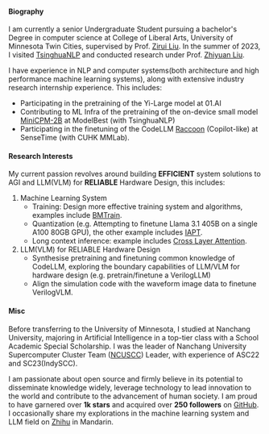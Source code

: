 
#### Biography
I am currently a senior Undergraduate Student pursuing a bachelor's Degree in computer science at College of Liberal Arts, University of Minnesota Twin Cities, supervised by Prof. [Zirui Liu](https://zirui-ray-liu.github.io/). In the summer of 2023, I visited [TsinghuaNLP](https://github.com/thunlp) and conducted research under Prof. [Zhiyuan Liu](https://nlp.csai.tsinghua.edu.cn/~lzy/). 

I have experience in NLP and computer systems(both architecture and high performance machine learning systems), along with extensive industry research internship experience. This includes:

* Participating in the pretraining of the Yi-Large model at 01.AI
* Contributing to ML Infra of the pretraining of the on-device small model [MiniCPM-2B](https://huggingface.co/collections/openbmb/minicpm-2b-65d48bf958302b9fd25b698f) at ModelBest (with TsinghuaNLP)
* Participating in the finetuning of the CodeLLM [Raccoon](https://raccoon.sensetime.com/code) (Copilot-like) at SenseTime (with CUHK MMLab).

#### Research Interests

My current passion revolves around building **EFFICIENT** system solutions to AGI and LLM(VLM) for **RELIABLE** Hardware Design, this includes:

1. Machine Learning System 
    * Training: Design more effective training system and algorithms, examples include [BMTrain](https://github.com/OpenBMB/BMTrain).
    * Quantization (e.g. Attempting to finetune Llama 3.1 405B on a single A100 80GB GPU), the other example includes [IAPT](https://arxiv.org/pdf/2405.18203).
    * Long context inference: example includes [Cross Layer Attention](https://github.com/JerryYin777/Cross-Layer-Attention).
2. LLM(VLM) for RELIABLE Hardware Design
    * Synthesise pretraining and finetuning common knowledge of CodeLLM, exploring the boundary capabilities of LLM/VLM for hardware design (e.g. pretrain/finetune a VerilogLLM)
    * Align the simulation code with the waveform image data to finetune VerilogVLM.

#### Misc

Before transferring to the University of Minnesota, I studied at Nanchang University, majoring in Artificial Intelligence in a top-tier class with a School Academic Special Scholarship. I was the leader of Nanchang University Supercomputer Cluster Team ([NCUSCC](https://ncuscc.github.io/)) Leader, with experience of ASC22 and SC23(IndySCC). 

I am passionate about open source and firmly believe in its potential to disseminate knowledge widely, leverage technology to lead innovation to the world and contribute to the advancement of human society. I am proud to have garnered over **1k stars** and acquired over **250 followers** on [GitHub](https://github.com/JerryYin777). I occasionally share my explorations in the machine learning system and LLM field on [Zhihu](https://www.zhihu.com/people/ycr222/posts) in Mandarin.


<!-- Before transferring to the University of Minnesota, I studied at Nanchang University, majoring in Artificial Intelligence in a top-tier class with a School Academic Special Scholarship. I was honored to be advised by Professor [Zichen Xu](https://good.ncu.edu.cn/Pages/Professor.html) at [GOOD LAB](https://good.ncu.edu.cn) starting from March 2022, where my focus was on solving data-centric challenges and building efficient and reliable systems. I was the leader of Nanchang University Supercomputer Cluster Team ([NCUSCC](https://hpc.ncuscc.tech/)) Leader, with experience of ASC22 and SC23(IndySCC). -->

<!-- I was also fortunately recruited as a research assistant at [TsinghuaNLP](https://github.com/thunlp) in Beijing from July to September 2023, advised by Professor [Zhiyuan Liu](https://nlp.csai.tsinghua.edu.cn/~lzy/), [Weilin Zhao](https://achazwl.github.io/) and [Xu Han](https://scholar.google.com/citations?user=rz4rOSMAAAAJ&hl=zh-CN), trying to build efficient distributed large language model training framework [BMTrain](https://github.com/OpenBMB/BMTrain) and Develop 2B on-device Chinese LLM [MiniCPM](https://huggingface.co/collections/openbmb/minicpm-2b-65d48bf958302b9fd25b698f) at ModelBest (面壁智能). I also interned at 01.AI (零一万物) and SenseTime Research (商汤研究院) as algorithm intern. -->

<!-- I am passionate about open source and firmly believe in its potential to disseminate knowledge widely, leverage technology to lead innovation to the world and contribute to the advancement of human society. I am proud to have garnered over **1000 stars** and acquired over**200 followers** on GitHub. It is gratifying to know that my open-source projects have benefitted numerous individuals, and I have personally gained valuable knowledge from the open-source community. -->

<!-- #### Contact
* Github: [JerryYin777](https://github.com/JerryYin777)
* Email: yin00486 [at] umn.edu
* Google Scholar：[Congrui Yin's Google Scholar](https://scholar.google.com/citations?hl=en&user=7gsdLw4AAAAJ)

#### Education
2023.12 - Present, Computer Science, College of Liberal Arts, University of Minnesota Twin Cities.

2021.09 - 2023.12, Artificial Intelligence, School of Information Engineering, Nanchang University.

#### Research Interests
Natural Language Processing, Machine Learning System.

#### Skills
* **Natural Language Processing:** Proficient in using the PyTorch framework, with the ability to reproduce mainstream large-scale models in the industry (such as Baichuan, llama2, Qwen). Proficient in using quantization and inference tools such as QLoRA, vLLM, and skilled in distributed parallel training (using training tools such as BMTrain, DeepSpeed).

* **High Performance Computing:** Proficient in CUDA Programming, familiar with C++, knowledgeable in compiler optimization principles, and understanding of MPI, OpenMP, and SIMD acceleration optimization technologies.

* **Computer System Architecture:** Familiar with GPU architecture and RISC-V instruction set, and has participated in the [One Life, One Core](https://ysyx.oscc.cc/) project.

* **Other:** Understanding of serverless computing architecture, experience in applying federated learning in network security, involvement in both front-end and back-end development, familiarity with Linux operating system and operation and maintenance ( maintained a large server cluster with 21 nodes in the GOOD LAB). Additionally, has researched computer vision and reinforcement learning in the field of artificial intelligence. -->
